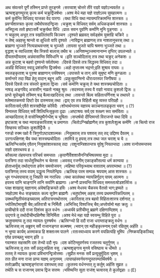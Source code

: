 

  
अथ संवत्सरे पूर्णे तस्मिन् प्राप्ते तुरङ्गमे ।सरय्वाश् चोत्तरे तीरे राज्ञो यज्ञोऽभ्यवर्तत  ॥   
ऋष्यशृङ्गम्पुरस् कृत्य कर्म चक्रुर्द्विजर्षभाः ।अश्व मेधे महा यज्ञे राज्ञोऽस्य सुमहात्मनः  ॥   
कर्म कुर्वन्ति विधिवद् याजका वेद पारगाः ।यथा विधि यथा म्यायम्परिक्रामन्ति शास्त्रतः  ॥   
प्रवर्ग्यंशास्त्रतः कृत्वा तथैवोपसदन्द्विजाः ।चक्रुश् च विधिवत् सर्वम् अधिकङ्कर्म शास्त्रतः  ॥   
अभिपूज्य ततो हृष्टाःसर्वे चक्रुर्यथा विधि ।प्रातः सवन पूर्वाणि कर्माणि मुनि पुङ्गवाः  ॥   
न चाहुतम् अभूत् तत्र स्खलितंवापि किञ्चन ।दृश्यते ब्रह्मवत् सर्वङ्क्षेम युक्तंहि चक्रिरे  ॥   
न तेष्व् अहह्सु श्रान्तो वा क्षुधितो वापि दृश्यते ।नाविद्वान् ब्राह्मणस् तत्र नाशतानुचरस् तथा  ॥   
ब्राह्मणा भुञ्जते नित्यन्नाथवन्तश् च भुञ्जते ।तापसा भुजते चापि श्रमणा भुञ्जते तथा  ॥   
वृद्धाश् च व्याधिताश् चैव स्त्रियो बालास् तथैव च ।अनिशम्भुञ्जमानानाम्न तृप्तिर् उपलभ्यते  ॥   
दीयताम्दीयताम् अन्नंवासाम्सि विविधानि च ।इति सञ्चोदितास् तत्र तथा चक्रुर् अनेकशः  ॥   
अन्न कूटाश् च बहवो दृश्यन्ते पर्वतोपमाः ।दिवसे दिवसे तत्र सिद्धस्य विधिवत् तदा  ॥   
अन्नंहि विधिवत् स्वादु प्रशंसन्ति द्विजर्षभाः ।अहो तृप्ताःस्म भद्रन्ते;इति शुश्राव राघवः  ॥   
स्वलङ्कृताश् च पुरुषा ब्राह्मणान् पर्यवेषयन् ।उपासते च तान् अंये सुमृष्ट मणि कुण्डलाः  ॥   
कर्मान्तरे तदा विप्रा हेतु वादान् बहून् अपि ।प्राहुःसुवाग्मिनो धीराःपरस्पर जिगीषया  ॥   
दिवसे दिवसे तत्र संस्तरे कुशला द्विजाः ।सर्व कर्माणि चक्रुस् ते यथा शास्त्रम्प्रचोदिताः  ॥   
नाषड् अङ्गविद् अत्रासीन् नाव्रतो नाबहु श्रुतः ।सदस्यस् तस्य वै राज्ञो नावाद कुशलो द्विजः  ॥   
प्राप्ते यूपोच्छ्रये तस्मिण् षड् बैल्वाःखादिरास् तथा ।तावन्तो बिल्व सहिताःपर्णिनश् च तथापरे  ॥   
श्लेष्मातकमयो दिष्टो देव दारुमयस् तथा ।द्वाव् एव तत्र विहितौ बाहु व्यस्त परिग्रहौ  ॥   
कारिताःसर्व;एवैते शास्त्रज्ञैर्यज्ञ कोविदैः ।शोभार्थन्तस्य यज्ञस्य काञ्चनालङ्कृता भवन्  ॥ (?)  
विम्यस्ता विधिवत् सर्वे शिल्पिभिःसुकृता दृढाः ।अष्टाश्रयः सर्व;एव श्लक्ष्ण रूप समंविताः  ॥   
आच्छादितास् ते वासोभिष्पुष्पैर्गन्धैश् च भूषिताः ।सप्तर्षयो दीप्तिमन्तो विराजन्ते यथा दिवि  ॥   
इष्टकाश् च यथा म्यायङ्कारिताश् च प्रमाणतः ।चितोऽग्निर्ब्राह्मणैस् तत्र कुशलैःशुल्ब कर्मणि ।स चित्यो राज सिम्हस्य सञ्चितः कुशलैर्द्विजैः  ॥   
गरुडो रुक्म पक्षो वै त्रिगुणोऽष्टादशात्मकः ।नियुक्तास् तत्र पशवस् तत् तद् उद्दिश्य दैवतम्  ॥   
उरगाःपक्षिणश् चैव यथा शास्त्रम्प्रचोदिताः ।शामित्रे तु हयस् तत्र तथा जल चराश् च ये  ॥   
ऋत्विग्भिःसर्वम् एवैतन् नियुक्तंशास्त्रतस् तदा ।पशूनाम्त्रिशतन्तत्र यूपेषु नियतन्तदा ।अश्व रत्नोत्तमन्तस्य राज्ञो दशरथस्य ह  ॥   
कौसल्या तंहयन्तत्र परिचर्य समन्ततः ।कृपाणैर्विशशासैनन्त्रिभिष्परमया मुदा  ॥   
पतत्रिणा तदा सार्धंसुस्थितेन च चेतसा ।अवसद् रजनीम् एकाङ्कौसल्या धर्म काम्यया  ॥   
होताध्वर्युस् तथोद्गाता हयेन समयोजयन् ।महिष्या परिवृत्थ्याथ वावाताम् अपराम्तथा  ॥ (?)  
पतत्रिणस् तस्य वपाम् उद्धृत्य नियतेन्द्रियः ।ऋत्विक् परम सम्पन्नः श्रपयाम् आस शास्त्रतः  ॥   
धूम गन्धंवपायास् तु जिघ्रति स्म नराधिपः ।यथा कालंयथा म्यायन्निर्णुदन् पापम् आत्मनः  ॥   
हयस्य यानि चाङ्गानि तानि सर्वाणि ब्राह्मणाः ।अग्नौ प्रास्यन्ति विधिवत् समस्ताःषोडशर्त्विजः  ॥   
प्लक्ष शाखासु यज्ञानाम् अंयेषाङ्क्रियते हविः ।अश्व मेधस्य चैकस्य वैतसो भाग;इष्यते  ॥   
त्र्यहोऽश्व मेधः सङ्ख्यातः कल्प सूत्रेण ब्राह्मणैः ।चतुष्टोमम् अहस् तस्य प्रथमम्परिकल्पितम्  ॥   
उक्थ्यन्द्वितीयंसङ्ख्यातम् अतिरात्रन्तथोत्तरम् ।कारितास् तत्र बहवो विहिताःशास्त्र दर्शनात्  ॥   
ज्योतिष्टोमायुषी चैव;अतिरात्रौ च निर्मितौ ।अभिजिद् विश्वजिच् चैव;अप्तोर्यामो महा क्रतुः  ॥   
प्राचीम्होत्रे ददौ राजा दिशंस्व कुल वर्धनः ।अध्वर्यवे प्रतीचीम्तु ब्रह्मणे दक्षिणाम्दिशम्  ॥   
उद्गात्रे तु तथोदीचीम्दक्षिणैषा विनिर्मिता ।अश्व मेधे महा यज्ञे स्वयम्भु विहिते पुरा  ॥   
क्रतुम्समाप्य तु तदा म्यायतः पुरुषर्षभः ।ऋत्विग्भ्यो हि ददौ राजा धराम्ताङ्क्रतु वर्धनः  ॥   
ऋत्विजस् त्व् अब्रुवन् सर्वे राजानङ्गत कल्मषम् ।भवान् एव महीङ्कृत्स्नाम् एको रक्षितुम् अर्हति  ॥   
न भूम्या कार्यम् अस्माकन्न हि शक्ताःस्म पालने ।रताःस्वाध्याय करणे वयन्नित्यंहि भूमिप ।निष्क्रयङ्किञ्चिद् एवेह प्रयच्छतु भवान् इति  ॥   
गवाम्शत सहस्राणि दश तेभ्यो ददौ नृपः ।दश कोटिम्सुवर्णस्य रजतस्य चतुर्गुणम्  ॥   
ऋत्विजस् तु ततः सर्वे प्रददुःसहिता वसु ।ऋष्यशृङ्गाय मुनये वसिष्ठाय च धीमते  ॥   
ततस् ते म्यायतः कृत्वा प्रविभागन्द्विजोत्तमाः ।सुप्रीत मनसः सर्वे प्रत्यूचुर्मुदिता भृशम्  ॥   
ततः प्रीत मना राजा प्राप्य यज्ञम् अनुत्तमम् ।पापापहंस्वर्नयनन्दुस्तरम्पार्थिवर्षभैः  ॥   
ततोऽब्रवीद् ऋष्यशृङ्गंराजा दशरथस् तदा ।कुलस्य वर्धनन्तत् तु कर्तुम् अर्हसि सुव्रत  ॥   
तथेति च स राजानम् उवाच द्विज सत्तमः ।भविष्यन्ति सुता राजंश् चत्वारस् ते कुलोद्वहाः  ॥ (E)  

